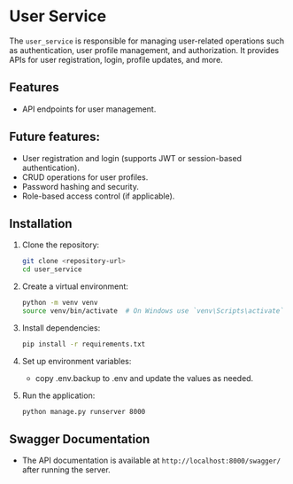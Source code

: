 # User Service

The `user_service` is responsible for managing user-related operations such as authentication, user profile management, and authorization. It provides APIs for user registration, login, profile updates, and more.

## Features
- API endpoints for user management.

## Future features:
- User registration and login (supports JWT or session-based authentication).
- CRUD operations for user profiles.
- Password hashing and security.
- Role-based access control (if applicable).


## Installation

1. Clone the repository:
   ```bash
   git clone <repository-url>
   cd user_service
    ```
2. Create a virtual environment:
   ```bash
   python -m venv venv
   source venv/bin/activate  # On Windows use `venv\Scripts\activate`
   ```
3. Install dependencies:
   ```bash
   pip install -r requirements.txt
   ```
4. Set up environment variables:
   - copy .env.backup to .env and update the values as needed.

5. Run the application:
   ```bash
   python manage.py runserver 8000
   ```
   
## Swagger Documentation
- The API documentation is available at `http://localhost:8000/swagger/` after running the server.